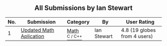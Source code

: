 ﻿<div align="center">

## All Submissions by Ian Stewart

</div>

No.  | Submission | Category | By   | User Rating
---- | ---------- | -------- | ---- | -----------
1 | [Updated Math Aplication<br />](https://github.com/Planet-Source-Code/ian-stewart-updated-math-aplication__3-883) | [Math<br /><sup>C / C++</sup>](../ByCategory/math__3-12.md) | Ian Stewart | 4.8 (19 globes from 4 users)

